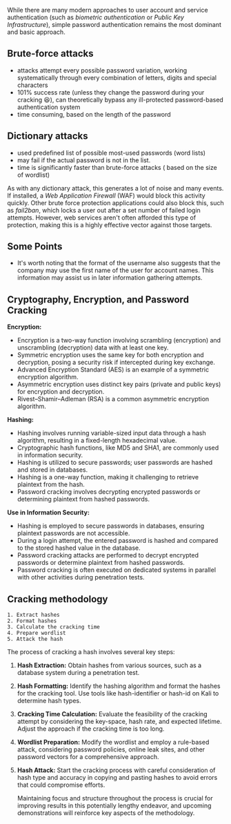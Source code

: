 While there are many modern approaches to user account and service authentication (such as _biometric authentication_ or _Public Key Infrastructure_), simple password authentication remains the most dominant and basic approach.

## Brute-force attacks
- attacks attempt every possible password variation, working systematically through every combination of letters, digits and special characters
- 101% success rate (unless they change the password during your cracking 😆), can theoretically bypass any ill-protected password-based authentication system
- time consuming, based on the length of the password
## Dictionary attacks
- used predefined list of possible most-used passwords (word lists)
- may fail if the actual password is not in the list.
- time is significantly faster than brute-force attacks ( based on the size of wordlist)

As with any dictionary attack, this generates a lot of noise and many events. If installed, a _Web Application Firewall_ (WAF) would block this activity quickly. Other brute force protection applications could also block this, such as _fail2ban_, which locks a user out after a set number of failed login attempts. However, web services aren't often afforded this type of protection, making this is a highly effective vector against those targets.

## Some Points
- It's worth noting that the format of the username also suggests that the company may use the first name of the user for account names. This information may assist us in later information gathering attempts.

## Cryptography, Encryption, and Password Cracking

**Encryption:**
- Encryption is a two-way function involving scrambling (encryption) and unscrambling (decryption) data with at least one key.
- Symmetric encryption uses the same key for both encryption and decryption, posing a security risk if intercepted during key exchange.
- Advanced Encryption Standard (AES) is an example of a symmetric encryption algorithm.
- Asymmetric encryption uses distinct key pairs (private and public keys) for encryption and decryption.
- Rivest–Shamir–Adleman (RSA) is a common asymmetric encryption algorithm.

**Hashing:**
- Hashing involves running variable-sized input data through a hash algorithm, resulting in a fixed-length hexadecimal value.
- Cryptographic hash functions, like MD5 and SHA1, are commonly used in information security.
- Hashing is utilized to secure passwords; user passwords are hashed and stored in databases.
- Hashing is a one-way function, making it challenging to retrieve plaintext from the hash.
- Password cracking involves decrypting encrypted passwords or determining plaintext from hashed passwords.

**Use in Information Security:**
- Hashing is employed to secure passwords in databases, ensuring plaintext passwords are not accessible.
- During a login attempt, the entered password is hashed and compared to the stored hashed value in the database.
- Password cracking attacks are performed to decrypt encrypted passwords or determine plaintext from hashed passwords.
- Password cracking is often executed on dedicated systems in parallel with other activities during penetration tests.

## Cracking methodology
```shell
1. Extract hashes
2. Format hashes
3. Calculate the cracking time
4. Prepare wordlist
5. Attack the hash
```
The process of cracking a hash involves several key steps:

1. **Hash Extraction:** Obtain hashes from various sources, such as a database system during a penetration test.
2. **Hash Formatting:** Identify the hashing algorithm and format the hashes for the cracking tool. Use tools like hash-identifier or hash-id on Kali to determine hash types.
3. **Cracking Time Calculation:** Evaluate the feasibility of the cracking attempt by considering the key-space, hash rate, and expected lifetime. Adjust the approach if the cracking time is too long.
4. **Wordlist Preparation:** Modify the wordlist and employ a rule-based attack, considering password policies, online leak sites, and other password vectors for a comprehensive approach.
5. **Hash Attack:** Start the cracking process with careful consideration of hash type and accuracy in copying and pasting hashes to avoid errors that could compromise efforts.

	Maintaining focus and structure throughout the process is crucial for improving results in this potentially lengthy endeavor, and upcoming demonstrations will reinforce key aspects of the methodology.